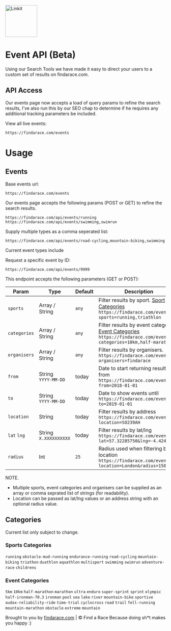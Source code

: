 <p align="left"><a href="https://findarace.com" target="_blank"><img width="100" height="100" src="https://avatars1.githubusercontent.com/u/44780079?s=200&amp;v=4" alt="Linkit"></a></p>

# Event API (Beta)

Using our Search Tools we have made it easy to direct your users to a custom set of results on findarace.com.

## API Access

Our events page now accepts a load of query params to refine the search results, I’ve also run this by our SEO chap to determine if he requires any additional tracking parameters be included.

View all live events:
```
https://findarace.com/events
```


# Usage

## Events

Base events url:
```
https://findarace.com/events
```

Our events page accepts the following params (POST or GET) to refine the search results.

```
https://findarace.com/api/events/running
https://findarace.com/api/events/swimming,swimrun
```

Supply multiple types as a comma seperated list:
```
https://findarace.com/api/events/road-cycling,mountain-biking,swimming
```

Current event types include 

Request a specific event by ID:
```
https://findarace.com/api/events/9999
```

This endpoint accepts the following parameters (GET or POST):

<table class="table" width="100%">
<thead>
  <tr>
    <th width="20%">Param</th>
    <th width="15%">Type</th>
    <th width="15%">Default</th>
    <th width="50%">Description</th>
  </tr>
</thead>
<tbody>
  <tr>
    <td><code>sports</code></td>
    <td>Array / String</td>
    <td><code>any</code></td>
    <td>
      Filter results by sport. <a href="#">Sport Categories</a>
      <br><code>https://findarace.com/events?sports=running,triathlon</code>
    </td>
  </tr>
  <tr>
    <td><code>categories</code></td>
    <td>Array / String</td>
    <td><code>any</code></td>
    <td>
      Filter results by event categories. <a href="#">Event Categories</a>
      <br><code>https://findarace.com/events?categories=10km,half-marathon</code>
    </td>
  </tr>
  <tr>
    <td><code>organisers</code></td>
    <td>Array / String</td>
    <td><code>any</code></td>
    <td>
      Filter results by organisers.
      <br><code>https://findarace.com/events?organisers=findarace</code>
    </td>
  </tr>
  <tr>
    <td><code>from</code></td>
    <td>String<br><code>YYYY-MM-DD</code></td>
    <td>today</td>
    <td>
      Date to start returning results from
      <br><code>https://findarace.com/events?from=2018-01-01</code>
    </td>
  </tr>
  <tr>
    <td><code>to</code></td>
    <td>String<br><code>YYYY-MM-DD</code></td>
    <td>today</td>
    <td>
      Date to show events until
      <br><code>https://findarace.com/events?to=2019-01-01</code>
    </td>
  </tr>
  <tr>
    <td><code>location</code></td>
    <td>String</td>
    <td>today</td>
    <td>
      Filter results by address
      <br><code>https://findarace.com/events?location=SO239AH</code>
    </td>
  </tr>
  <tr>
    <td><code>lat</code> <code>lng</code></td>
    <td>String<br><code>X.XXXXXXXXXX</code></td>
    <td>today</td>
    <td>
      Filter results by lat/lng
      <br><code>https://findarace.com/events?lat=57.32285750&lng=-4.42438170</code>
    </td>
  </tr>
  <tr>
    <td><code>radius</code></td>
    <td>Int</td>
    <td><code>25</code></td>
    <td>
      Radius used when filtering by location
      <br><code>https://findarace.com/events?location=London&radius=150</code>
    </td>
  </tr>
 </tbody>
</table>

NOTE.
- Multiple sports, event categories and organisers can be supplied as an array or comma seprated list of strings (for readability). 
- Location can be passed as lat/lng values or an address string with an optional radius value.

## Categories

Current list only subject to change.

### Sports Categories

`running` `obstacle-mud-running` `endurance-running` `road-cycling` `mountain-biking` `triathon` `duathlon` `aquathlon` `multisport` `swimming` `swimrun` `adventure-race` `childrens`

### Event Categories

`5km` `10km` `half-marathon` `marathon` `ultra` `enduro` `super-sprint` `sprint` `olympic` `half-ironman-70.3` `ironman` `pool` `sea` `lake` `river` `mountain-bike` `sportive` `audax-reliability-ride` `time-trial` `cyclocross` `road` `trail` `fell-running` `mountain-marathon` `obstacle` `extreme` `mountain`

Brought to you by [findarace.com](https://findarace.com) | &copy; Find a Race
Because doing sh*t makes you happy :)
